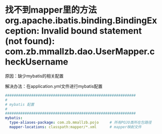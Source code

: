 # 找不到mapper里的方法<div color=red>org.apache.ibatis.binding.BindingException: Invalid bound statement (not found): com.zb.mmallzb.dao.UserMapper.checkUsername</div>

原因：缺少mybatis的相关配置

解决办法：在application.yml文件进行mybatis配置

```yml
############################################################
#
# mybatis 配置
#
############################################################
mybatis:
  type-aliases-package: com.zb.mmallzb.pojo     # 所有POJO类所在包路径
  mapper-locations: classpath:mapper/*.xml      # mapper映射文件
```

